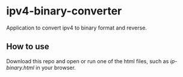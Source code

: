 # ipv4-binary-converter
Application to convert ipv4 to binary format and reverse.

## How to use
Download this repo and open or run one of the html files, such as *ip-binary.html* in your browser.
